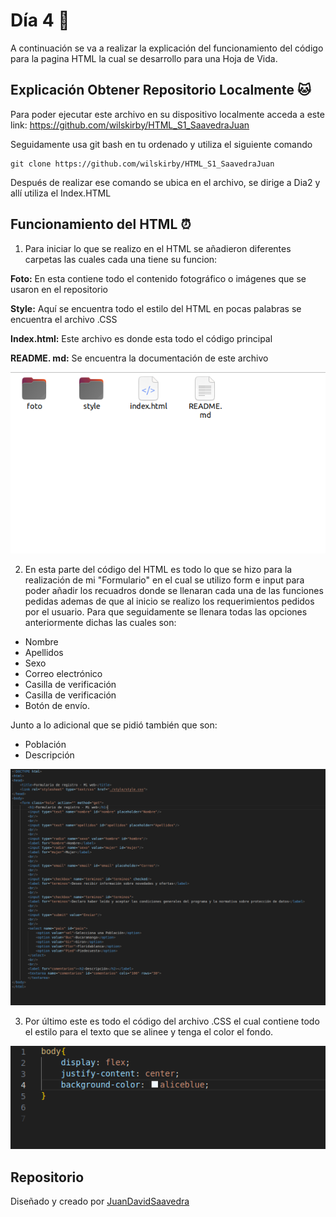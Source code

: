 # Día 4 👀

A continuación se va a realizar la explicación del funcionamiento del código para la pagina HTML la cual se desarrollo para una Hoja de Vida.

## Explicación  Obtener Repositorio Localmente 🐱

Para poder ejecutar este archivo en su dispositivo localmente acceda a este link:  https://github.com/wilskirby/HTML_S1_SaavedraJuan

Seguidamente usa git bash en tu ordenado y utiliza el siguiente comando

    git clone https://github.com/wilskirby/HTML_S1_SaavedraJuan
Después de realizar ese comando se ubica en el archivo, se dirige a Dia2 y allí utiliza el Index.HTML

## Funcionamiento del HTML ⏰
1. Para iniciar lo que se realizo en el HTML se añadieron diferentes carpetas las cuales cada una tiene su funcion:

**Foto:** En esta contiene todo el contenido fotográfico o imágenes que se usaron en el repositorio

**Style:** Aquí se encuentra todo el estilo del HTML en pocas palabras se encuentra el archivo .CSS

**Index.html:** Este archivo es donde esta todo el código principal

**README. md:** Se encuentra la documentación de este archivo

![enter image description here](https://github.com/wilskirby/HTML_S1_SaavedraJuan/blob/main/Dia4/foto/doc3.png?raw=true)

2. En esta parte del código del HTML es todo lo que se hizo para la realización de mi "Formulario" en el cual se utilizo form e input para poder añadir los recuadros donde se llenaran cada una de las funciones pedidas ademas de que al inicio se realizo los requerimientos pedidos por el usuario.
Para que seguidamente se llenara todas las opciones anteriormente dichas las cuales son:
-   Nombre
-   Apellidos
-   Sexo
-   Correo electrónico
-   Casilla de verificación
-   Casilla de verificación
-   Botón de envío.

Junto a lo adicional que se pidió también que son:
-   Población
-   Descripción

![enter image description here](https://github.com/wilskirby/HTML_S1_SaavedraJuan/blob/main/Dia4/foto/doc1.png?raw=true)

 3.  Por último este es todo el código del archivo .CSS el cual contiene todo el estilo para el texto que se alinee y  tenga el color el fondo.

![enter image description here](https://github.com/wilskirby/HTML_S1_SaavedraJuan/blob/main/Dia4/foto/doc2.png?raw=true)


## Repositorio
Diseñado y creado por [JuanDavidSaavedra](https://github.com/wilskirby)
